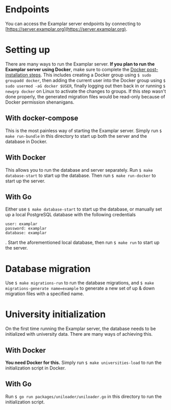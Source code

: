 # Endpoints

You can access the Examplar server endpoints by connecting to [https://server.examplar.org](https://server.examplar.org).

# Setting up

There are many ways to run the Examplar server. **If you plan to run the Examplar server using Docker**, make sure to complete the [Docker post-installation steps](https://docs.docker.com/install/linux/linux-postinstall/). This includes creating a Docker group using `$ sudo groupadd docker`, then adding the current user into the Docker group using `$ sudo usermod -aG docker $USER`, finally logging out then back in or running `$ newgrp docker` on Linux to activate the changes to groups. If this step wasn't done properly, the generated migration files would be read-only because of Docker permission shenanigans.

## With docker-compose

This is the most painless way of starting the Examplar server. Simply run `$ make run-bundle` in this directory to start up both the server and the database in Docker.

## With Docker

This allows you to run the database and server separately. Run `$ make database-start` to start up the database. Then run `$ make run-docker` to start up the server. 

## With Go

Either use `$ make database-start` to start up the database, or manually set up a local PostgreSQL database with the following credentials

```
user: examplar
password: examplar
database: examplar
```

. Start the aforementioned local database, then run `$ make run` to start up the server.

# Database migration

Use `$ make migrations-run` to run the database migrations, and `$ make migrations-generate name=example` to generate a new set of up & down migration files with a specified name.

# University initialization

On the first time running the Examplar server, the database needs to be initialized with university data. There are many ways of achieving this.

## With Docker

**You need Docker for this.** Simply run `$ make universities-load` to run the initialization script in Docker.

## With Go

Run `$ go run packages/uniloader/uniloader.go` in this directory to run the initialization script.